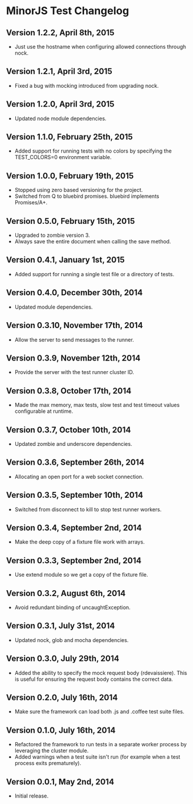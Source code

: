 # MinorJS Test Changelog

## Version 1.2.2, April 8th, 2015

* Just use the hostname when configuring allowed connections through nock.

## Version 1.2.1, April 3rd, 2015

* Fixed a bug with mocking introduced from upgrading nock.

## Version 1.2.0, April 3rd, 2015

* Updated node module dependencies.

## Version 1.1.0, February 25th, 2015

* Added support for running tests with no colors by specifying the TEST_COLORS=0 environment variable.

## Version 1.0.0, February 19th, 2015

* Stopped using zero based versioning for the project.
* Switched from Q to bluebird promises. bluebird implements Promises/A+.

## Version 0.5.0, February 15th, 2015

* Upgraded to zombie version 3.
* Always save the entire document when calling the save method.

## Version 0.4.1, January 1st, 2015

* Added support for running a single test file or a directory of tests.

## Version 0.4.0, December 30th, 2014

* Updated module dependencies.

## Version 0.3.10, November 17th, 2014

* Allow the server to send messages to the runner.

## Version 0.3.9, November 12th, 2014

* Provide the server with the test runner cluster ID.

## Version 0.3.8, October 17th, 2014

* Made the max memory, max tests, slow test and test timeout values configurable at runtime.

## Version 0.3.7, October 10th, 2014

* Updated zombie and underscore dependencies.

## Version 0.3.6, September 26th, 2014

* Allocating an open port for a web socket connection.

## Version 0.3.5, September 10th, 2014

* Switched from disconnect to kill to stop test runner workers.

## Version 0.3.4, September 2nd, 2014

* Make the deep copy of a fixture file work with arrays.

## Version 0.3.3, September 2nd, 2014

* Use extend module so we get a copy of the fixture file.

## Version 0.3.2, August 6th, 2014

* Avoid redundant binding of uncaughtException.

## Version 0.3.1, July 31st, 2014

* Updated nock, glob and mocha dependencies.

## Version 0.3.0, July 29th, 2014

* Added the ability to specify the mock request body (rdevaissiere). This is useful for ensuring the request body contains the correct data.

## Version 0.2.0, July 16th, 2014

* Make sure the framework can load both .js and .coffee test suite files.

## Version 0.1.0, July 16th, 2014

* Refactored the framework to run tests in a separate worker process by leveraging the cluster module.
* Added warnings when a test suite isn't run (for example when a test process exits prematurely).

## Version 0.0.1, May 2nd, 2014

* Initial release.